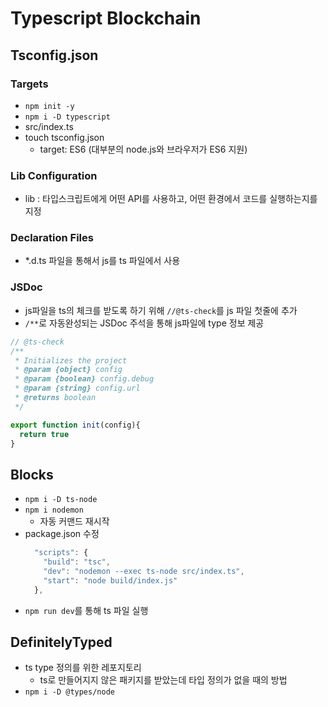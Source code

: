 # Typescript Blockchain

## Tsconfig.json

### Targets

- `npm init -y`
- `npm i -D typescript`
- src/index.ts
- touch tsconfig.json
  - target: ES6 (대부분의 node.js와 브라우저가 ES6 지원)

### Lib Configuration

- lib : 타입스크립트에게 어떤 API를 사용하고, 어떤 환경에서 코드를 실행하는지를 지정

### Declaration Files

- \*.d.ts 파일을 통해서 js를 ts 파일에서 사용

### JSDoc

- js파일을 ts의 체크를 받도록 하기 위해 `//@ts-check`를 js 파일 첫줄에 추가
- `/**`로 자동완성되는 JSDoc 주석을 통해 js파일에 type 정보 제공

```javaScript
// @ts-check
/**
 * Initializes the project
 * @param {object} config
 * @param {boolean} config.debug
 * @param {string} config.url
 * @returns boolean
 */

export function init(config){
  return true
}
```

## Blocks

- `npm i -D ts-node`
- `npm i nodemon`
  - 자동 커맨드 재시작
- package.json 수정
  ```javascript
    "scripts": {
      "build": "tsc",
      "dev": "nodemon --exec ts-node src/index.ts",
      "start": "node build/index.js"
    },
  ```
- `npm run dev`를 통해 ts 파일 실행

## DefinitelyTyped

- ts type 정의를 위한 레포지토리
  - ts로 만들어지지 않은 패키지를 받았는데 타입 정의가 없을 때의 방법
- `npm i -D @types/node`

